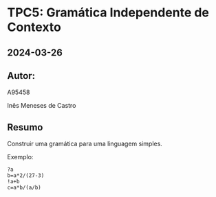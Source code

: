 # TPC5: Gramática Independente de Contexto
## 2024-03-26
## Autor:
A95458

Inês Meneses de Castro

## Resumo

Construir uma gramática para uma linguagem simples.

Exemplo:
```
?a 
b=a*2/(27-3)
!a+b
c=a*b/(a/b)
```

